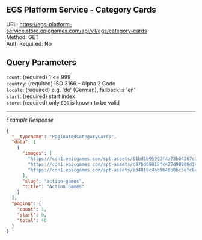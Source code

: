 ## EGS Platform Service - Category Cards

URL: https://egs-platform-service.store.epicgames.com/api/v1/egs/category-cards \
Method: GET \
Auth Required: No

## Query Parameters

`count`: (required) 1 <= 999 <br/>
`country`: (required) ISO 3166 - Alpha 2 Code <br/>
`locale`: (required) e.g. 'de' (German), fallback is 'en' <br/>
`start`: (required) start index <br/>
`store`: (required) only `EGS` is known to be valid

---

_Example Response_

```json
{
  "__typename": "PaginatedCategoryCards",
  "data": [
    {
      "images": [
        "https://cdn1.epicgames.com/spt-assets/01bd1b95902f4a73b04267c0e17161a5/spellbound-survivors-v4auq.jpg",
        "https://cdn1.epicgames.com/spt-assets/c97bd69018fc427d98808d1435bcc503/garten-of-banban-7-170tp.png",
        "https://cdn1.epicgames.com/spt-assets/ed48f0c4ab5640b0bc3efc8c4fe0b40b/ivorfall-1g4ao.png"
      ],
      "slug": "action-games",
      "title": "Action Games"
    }
  ],
  "paging": {
    "count": 1,
    "start": 0,
    "total": 40
  }
}
```
